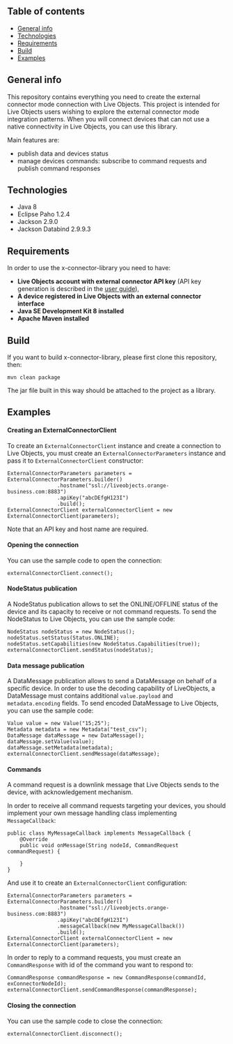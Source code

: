 ## Table of contents
* [General info](#general-info)
* [Technologies](#technologies)
* [Requirements](#requirements)
* [Build](#build)
* [Examples](#examples)

## General info
This repository contains everything you need to create the external connector mode connection with Live Objects. This project is intended for Live Objects users wishing to explore the external connector mode integration patterns. When you will connect devices that can not use a native connectivity in Live Objects, you can use this library.

Main features are:
* publish data and devices status
* manage devices commands: subscribe to command requests and publish command responses

## Technologies
* Java 8
* Eclipse Paho 1.2.4
* Jackson 2.9.0
* Jackson Databind 2.9.9.3

## Requirements
In order to use the x-connector-library you need to have:
* **Live Objects account with external connector API key** (API key generation is described in the [user guide](https://liveobjects.orange-business.com/cms/app/uploads/EN_User-guide-Live-Objects-4.pdf#%5B%7B%22num%22%3A190%2C%22gen%22%3A0%7D%2C%7B%22name%22%3A%22XYZ%22%7D%2C68%2C574%2C0%5D)),
* **A device registered in Live Objects with an external connector interface**
* **Java SE Development Kit 8 installed**
* **Apache Maven installed**

## Build
If you want to build x-connector-library, please first clone this repository, then:  
```
mvn clean package
```
The jar file built in this way should be attached to the project as a library. 

## Examples

#### Creating an ExternalConnectorClient
To create an `ExternalConnectorClient` instance and create a connection to Live Objects, you must create an `ExternalConnectorParameters` instance and pass it to `ExternalConnectorClient` constructor:
```
ExternalConnectorParameters parameters = ExternalConnectorParameters.builder()
                .hostname("ssl://liveobjects.orange-business.com:8883")
                .apiKey("abcDEfgH123I")
                .build();
ExternalConnectorClient externalConnectorClient = new ExternalConnectorClient(parameters);
```
Note that an API key and host name are required.

#### Opening the connection

You can use the sample code to open the connection:
```
externalConnectorClient.connect();
```

#### NodeStatus publication
A NodeStatus publication allows to set the ONLINE/OFFLINE status of the device and its capacity to receive or not command requests. To send the NodeStatus to Live Objects, you can use the sample code:
```
NodeStatus nodeStatus = new NodeStatus();
nodeStatus.setStatus(Status.ONLINE);
nodeStatus.setCapabilities(new NodeStatus.Capabilities(true));
externalConnectorClient.sendStatus(nodeStatus);
```

#### Data message publication
A DataMessage publication allows to send a DataMessage on behalf of a specific device. In order to use the decoding capability of LiveObjects, a DataMessage must contains additional `value.payload` and `metadata.encoding` fields. To send encoded DataMessage to Live Objects, you can use the sample code:
```
Value value = new Value("15;25");
Metadata metadata = new Metadata("test_csv");
DataMessage dataMessage = new DataMessage();
dataMessage.setValue(value);
dataMessage.setMetadata(metadata);
externalConnectorClient.sendMessage(dataMessage);
```

#### Commands
A command request is a downlink message that Live Objects sends to the device, with acknowledgement mechanism.

In order to receive all command requests targeting your devices, you should implement your own message handling class implementing `MessageCallback`: 
```
public class MyMessageCallback implements MessageCallback {
    @Override
    public void onMessage(String nodeId, CommandRequest commandRequest) {

    }
}
```
And use it to create an `ExternalConnectorClient` configuration:
```
ExternalConnectorParameters parameters = ExternalConnectorParameters.builder()
                .hostname("ssl://liveobjects.orange-business.com:8883")
                .apiKey("abcDEfgH123I")
                .messageCallback(new MyMessageCallback())
                .build();
ExternalConnectorClient externalConnectorClient = new ExternalConnectorClient(parameters);
```
In order to reply to a command requests, you must create an `CommandResponse` with id of the command you want to respond to:
```
CommandResponse commandResponse = new CommandResponse(commandId, exConnectorNodeId);
externalConnectorClient.sendCommandResponse(commandResponse);
```

#### Closing the connection

You can use the sample code to close the connection:
```
externalConnectorClient.disconnect();
```